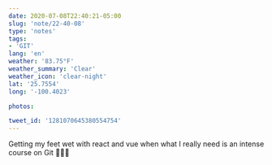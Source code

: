 ```yaml
---
date: 2020-07-08T22:40:21-05:00
slug: 'note/22-40-08'
type: 'notes'
tags:
- 'GIT'
lang: 'en'
weather: '83.75°F'
weather_summary: 'Clear'
weather_icon: 'clear-night'
lat: '25.7554'
long: '-100.4023'

photos:

tweet_id: '1281070645380554754'
---
```

Getting my feet wet with react and vue when what I really need is an intense course on Git 🤦🏻‍♂️
